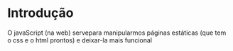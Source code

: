 # Introdução

O javaScript (na web) servepara manipularmos páginas estáticas (que tem o css e o html prontos) e deixar-la mais funcional

